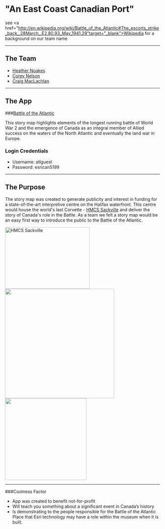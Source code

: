 # "An East Coast Canadian Port"
see <a href="http://en.wikipedia.org/wiki/Battle_of_the_Atlantic#The_escorts_strike_back_.28March_.E2.80.93_May_1941.29"target="_blank">Wikipedia</a> for a background on our team name

----
## The Team
- [Heather Noakes](mailto:hnoakes@esri.ca)
- [Corey Nelson](mailto:cnelson@esri.ca)
- [Craig MacLachlan](mailto:cmachlachlan@esri.ca)

----
## The App
###<a href="http://esrica-atlantic.maps.arcgis.com/apps/MapTour/index.html?appid=f35fc8606c5e4cef930220abf90807ca&webmap=9248fca07ea84597933b90a554e7899e" target="_blank">Battle of the Atlantic</a>

This story map highlights elements of the longest running battle of World War 2 and the emergence of Canada as an integral member of Allied success on the waters of the North Atlantic and eventually the land war in Europe.

### Login Credentials
- Username: atlguest
- Password: esrican5199

----
## The Purpose

The story map was created to generate publicity and interest in funding for a state-of-the-art interpretive centre on the Halifax waterfront. This centre would house the world's last Corvette - [HMCS Sackville](http://canadasnavalmemorial.ca/about-the-ship/) and deliver the story of Canada's role in the Battle. As a team we felt a story map would be an easy first way to introduce the public to the Battle of the Atlantic.

<img src="http://www.hmcssackville.ca/wp-content/uploads/2011/05/Sackville-1.jpg" width="275" height="200" alt="HMCS Sackville"> <img src="http://my-waterfront.ca/cms/wp-content/uploads/2014/01/BOA-Place-4.jpg" width="355"> <img src="http://parapluie-communications.com/samples/large/BOTAkfcu.jpg" width="265">

----
###Coolness Factor
- App was created to benefit not-for-profit
- Will teach you something about a significant event in Canada’s history 
- Is demonstrating to the people responsible for the Battle of the Atlantic Place that Esri technology may have a role within the museum when it is built. 